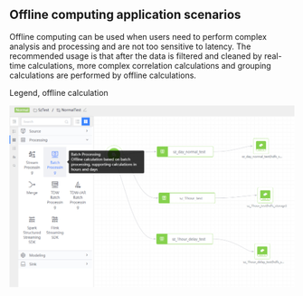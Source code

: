 ## Offline computing application scenarios

Offline computing can be used when users need to perform complex analysis and processing and are not too sensitive to latency. The recommended usage is that after the data is filtered and cleaned by real-time calculations, more complex correlation calculations and grouping calculations are performed by offline calculations.

Legend, offline calculation

![](../../../assets/dataflow/dataflow_batch_node.png)